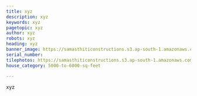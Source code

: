 ```yaml
---
title: xyz
description: xyz
keywords: xyz
pagetopic: xyz
author: xyz
robots: xyz
heading: xyz
banner_image: https://samasthiticonstructions.s3.ap-south-1.amazonaws.com/uploads/n11.jpg
serial_number: 
tilephotos: https://samasthiticonstructions.s3.ap-south-1.amazonaws.com/uploads/wall-1.jpg
house_category: 5000-to-6000-sq-feet

---
```

xyz